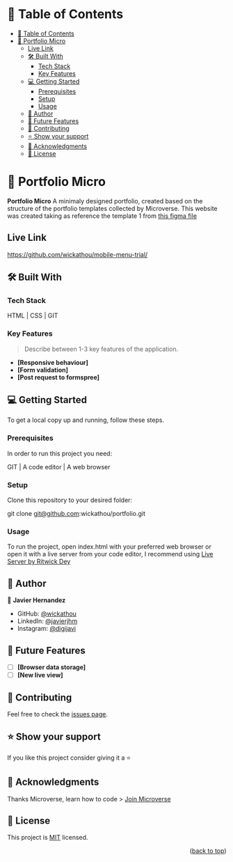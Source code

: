 # 📗 Table of Contents

- [📗 Table of Contents](#-table-of-contents)
- [📖 Portfolio Micro ](#-portfolio-micro-)
  - [Live Link ](#live-link-)
  - [🛠 Built With ](#-built-with-)
    - [Tech Stack ](#tech-stack-)
    - [Key Features ](#key-features-)
  - [💻 Getting Started ](#-getting-started-)
    - [Prerequisites](#prerequisites)
    - [Setup](#setup)
    - [Usage](#usage)
  - [👥 Author ](#-author-)
  - [🔭 Future Features ](#-future-features-)
  - [🤝 Contributing ](#-contributing-)
  - [⭐️ Show your support ](#️-show-your-support-)
  - [🙏 Acknowledgments ](#-acknowledgments-)
  - [📝 License ](#-license-)

# 📖 Portfolio Micro <a name="about-project"></a>

**Portfolio Micro** A minimaly designed portfolio, created based on the structure of the portfolio templates collected by Microverse. This website was created taking as reference the template 1 from [this figma file](https://www.figma.com/file/l7SqJ3ZfkAKih9sFxvWSR4/Microverse-Student-Project-1?node-id=0%3A1)

## Live Link <a name="live-link"></a>

https://github.com/wickathou/mobile-menu-trial/

## 🛠 Built With <a name="built-with"></a>

### Tech Stack <a name="tech-stack"></a>

HTML | CSS | GIT

### Key Features <a name="key-features"></a>

> Describe between 1-3 key features of the application.

- **[Responsive behaviour]**
- **[Form validation]**
- **[Post request to formspree]**

## 💻 Getting Started <a name="getting-started"></a>

To get a local copy up and running, follow these steps.

### Prerequisites

In order to run this project you need:

GIT | A code editor | A web browser

### Setup

Clone this repository to your desired folder:

  git clone git@github.com:wickathou/portfolio.git

### Usage

To run the project, open index.html with your preferred web browser or open it with a live server from your code editor, I recommend using [Live Server by Ritwick Dey](https://marketplace.visualstudio.com/items?itemName=ritwickdey.LiveServer)

## 👥 Author <a name="author"></a>

👤 **Javier Hernandez**

- GitHub: [@wickathou](https://github.com/wickathou)
- LinkedIn: [@javierjhm](https://linkedin.com/in/javierjhm)
- Instagram: [@digijavi](https://www.instagram.com/digijavi/)

## 🔭 Future Features <a name="future-features"></a>

- [ ] **[Browser data storage]**
- [ ] **[New live view]**
## 🤝 Contributing <a name="contributing"></a>

Feel free to check the [issues page](https://github.com/wickathou/portfolio/issues).

## ⭐️ Show your support <a name="support"></a>

If you like this project consider giving it a ⭐️
## 🙏 Acknowledgments <a name="acknowledgements"></a>

Thanks Microverse, learn how to code > [Join Microverse](https://www.microverse.org/?grsf=9m3hq6)

## 📝 License <a name="license"></a>

This project is [MIT](./LICENSE) licensed.

<p align="right">(<a href="#readme-top">back to top</a>)</p>